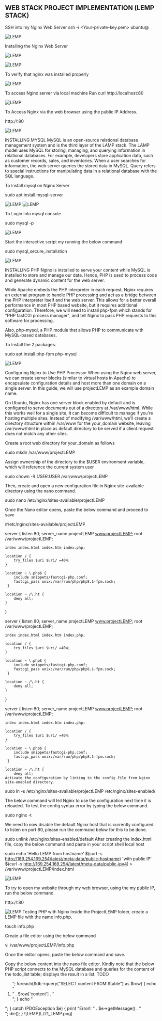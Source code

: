 ## WEB STACK PROJECT IMPLEMENTATION (LEMP STACK)

SSH into my Nginx Web Server
ssh -i <Your-private-key.pem> ubuntu@<EC2-Public-IP-address>

![LEMP](./1_LEMP.jpg)

Installing the Nginx Web Server

![LEMP](./2_LEMP.jpg)

![LEMP](./3_LEMP.jpg)

To verify that nginx was installed properly

![LEMP](./4_LEMP.jpg)

To access Nginx server via local machine
Run curl http://localhost:80

![LEMP](./5_LEMP.jpg)

To Access Nginx via the web browser using the public IP Address.

http://<Public-IP-Address>:80


![LEMP](./6_LEMP.jpg)

INSTALLING MYSQL
MySQL is an open-source relational database management system and is the third layer of the LAMP stack. The LAMP model uses MySQL for storing, managing, and querying information in relational databases. For example, developers store application data, such as customer records, sales, and inventories. When a user searches for information, the web server queries the stored data in MySQL. Query refers to special instructions for manipulating data in a relational database with the SQL language.

To Install mysql on Nginx Server

sudo apt install mysql-server

![LEMP](./16_LEMP.jpg)
![LEMP](./10_LEMP.jpg)

To Login into mysql console

sudo mysql -p

![LEMP](./12_LEMP.jpg)

Start the interactive script my running the below command

sudo mysql_secure_installation

![LEMP](./17_LEMP.jpg)

INSTALLING PHP
Nginx is installed to serve your content while MySQL is installed to store and manage our data. Hence, PHP is used to process code and generate dynamic content for the web server.

While Apache embeds the PHP interpreter in each request, Nginx requires an external program to handle PHP processing and act as a bridge between the PHP interpreter itself and the web server. This allows for a better overall performance in most PHP based website, but it requires additional configuration. Therefore, we will need to install php-fpm which stands for "PHP fastCGI process manager", and tell Nginx to pass PHP requests to this software for processing.

Also, php-mysql, a PHP module that allows PHP to communicate with MySQL-based databases.

To Install the 2 packages.

sudo apt install php-fpm php-mysql

![LEMP](./15_LEMP.jpg)

Configuring Nginx to Use PHP Processor
When using the Nginx web server, we can create server blocks (similar to virtual hosts in Apache) to encapsulate configuration details and host more than one domain on a single server. In this guide, we will use projectLEMP as an example domain name.

On Ubuntu, Nginx has one server block enabled by default and is configured to serve documents out of a directory at /var/www/html. While this works well for a single site, it can become difficult to manage if you're hosting multiple sites. Instead of modifying /var/www/html, we'll create a directory structure within /var/www for the your_domain website, leaving /var/www/html in place as default directory to be served if a client request does not match any other sites.

Create a root web directory for your_domain as follows

sudo mkdir /var/www/projectLEMP

Assign ownership of the directory to the $USER environment variable, which will reference the current system user

sudo chown -R $USER:$USER /var/www/projectLEMP

Then, create and open a new configuration file in Nginx site-available directory using the nano command.

sudo nano /etc/nginx/sites-available/projectLEMP

Once the Nano editor opens, paste the below command and proceed to save

#/etc/nginx/sites-available/projectLEMP

server {
    listen 80;
    server_name projectLEMP www.projectLEMP;
    root /var/www/projectLEMP;

    index index.html index.htm index.php;

    location / {
        try_files $uri $uri/ =404;
    }

    location ~ \.php$ {
        include snippets/fastcgi-php.conf;
        fastcgi_pass unix:/var/run/php/php8.1-fpm.sock;
     }

    location ~ /\.ht {
        deny all;
    }

}

server {
    listen 80;
    server_name projectLEMP www.projectLEMP;
    root /var/www/projectLEMP;

    index index.html index.htm index.php;

    location / {
        try_files $uri $uri/ =404;
    }

    location ~ \.php$ {
        include snippets/fastcgi-php.conf;
        fastcgi_pass unix:/var/run/php/php8.1-fpm.sock;
     }

    location ~ /\.ht {
        deny all;
    }

}

server {
    listen 80;
    server_name projectLEMP www.projectLEMP;
    root /var/www/projectLEMP;

    index index.html index.htm index.php;

    location / {
        try_files $uri $uri/ =404;
    }

    location ~ \.php$ {
        include snippets/fastcgi-php.conf;
        fastcgi_pass unix:/var/run/php/php8.1-fpm.sock;
     }

    location ~ /\.ht {
        deny all;
    Activate the configuration by linking to the config file from Nginx site-enabled directory.

sudo ln -s /etc/nginx/sites-available/projectLEMP /etc/nginx/sites-enabled/

The below command will tell Nginx to use the configuration next time it is reloaded. To test the config syntax error by typing the below command.

sudo nginx -t

We need to now disable the default Nginx host that is currently configured to listen on port 80, please run the command below for this to be done.

sudo unlink /etc/nginx/sites-enabled/default
After creating the index.html file, copy the below command and paste in your script shell local host

sudo echo 'Hello LEMP from hostname' $(curl -s http://169.254.169.254/latest/meta-data/public-hostname) 'with public IP' $(curl -s http://169.254.169.254/latest/meta-data/public-ipv4) > /var/www/projectLEMP/index.html



![LEMP](./13_LEMP.jpg)

To try to open my website through my web browser, using the my public IP, run the below command.

http://<Public-IP-Address>:80

![LEMP](./14_LEMP.jpg)
Testing PHP with Nginx
Inside the ProjectLEMP folder, create a LEMP file with the name info.php.

touch info.php

Create a file editor using the below command

vi /var/www/projectLEMP/info.php

Once the eidtor opens, paste the below command and save.

<?php
phpinfo();

Now, we can access this page in the web browser by visiting the domain name or public IP address we had setup in the Nginx configuration file.

http://`server_domain_or_IP`/info.php
![LEMP](./22_LEMP.jpg)

Retrieving Data from SQL Database with PHP
We will be creating a sample database called example_database and a username called example_user. We will create this user with the mysql_native_password authentication method in order to be able to connect to the MySQL database from PHP. Also, at this time, the native MySQL PHP library mysqlnd doesn't support calling_sha2_authentication, the default authentication method for MySQL8.
Connect to MySQL using the below command, provide your MySQL password to gain entrance to the database
sudo mysql -p

Create a new Database by running the below command
CREATE DATABASE example_database;

![LEMP](./19_LEMP.jpg)

Create a new user and grant him full priviledges on the database you have just created. create a new user with the name example_user, using mysql_native_password as default authentication method. We're defining the user's password as PassWord.1 but will be replacing the password with a more secured password.
CREATE USER 'example_user'@'%' IDENTIFIED WITH mysql_native_password BY 'PassWord.1';
Show the list of MySQL Databases

SHOW DATABASES;

![LEMP](./18_LEMP.jpg)
Now, I will create a PHP script that will connect to MySQL and query for the content. Create a new PHP file called todo_list.php from the custom root directory using the below command

nano /var/www/projectLEMP/todo_list.php

<Images/Create a new PHP file called todo_list.php>

Copy the below content into the nano file editor. Kindly note that the below PHP script connects to the MySQL database and queries for the content of the todo_list table; displays the result in a list.

<?php
$user = "example_user";
$password = "PassWord.1";
$database = "example_database";
$table = "todo_list";

try {
  $db = new PDO("mysql:host=localhost;dbname=$database", $user, $password);
  echo "<h2>TODO</h2><ol>";
  foreach($db->query("SELECT content FROM $table") as $row) {
    echo "<li>" . $row['content'] . "</li>";
  }
  echo "</ol>";
} catch (PDOException $e) {
    print "Error!: " . $e->getMessage() . "<br/>";
    die();
}

![LEMP](./21_LEMP.png)






